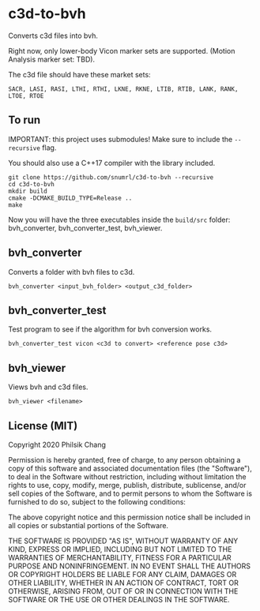 # c3d-to-bvh

Converts c3d files into bvh.

Right now, only lower-body Vicon marker sets are supported. (Motion Analysis marker set: TBD).

The c3d file should have these market sets:
```
SACR, LASI, RASI, LTHI, RTHI, LKNE, RKNE, LTIB, RTIB, LANK, RANK, LTOE, RTOE
```

## To run

IMPORTANT: this project uses submodules! Make sure to include the `--recursive` flag.

You should also use a C++17 compiler with the <filesystem> library included.

```
git clone https://github.com/snumrl/c3d-to-bvh --recursive
cd c3d-to-bvh
mkdir build
cmake -DCMAKE_BUILD_TYPE=Release ..
make
```

Now you will have the three executables inside the `build/src` folder: bvh_converter, bvh_converter_test, bvh_viewer.

## bvh_converter

Converts a folder with bvh files to c3d.

```
bvh_converter <input_bvh_folder> <output_c3d_folder>
```

## bvh_converter_test

Test program to see if the algorithm for bvh conversion works.

```
bvh_converter_test vicon <c3d to convert> <reference pose c3d>
```

## bvh_viewer

Views bvh and c3d files.

```
bvh_viewer <filename>
```

## License (MIT)

Copyright 2020 Philsik Chang

Permission is hereby granted, free of charge, to any person obtaining a copy of this software and associated documentation files (the "Software"), to deal in the Software without restriction, including without limitation the rights to use, copy, modify, merge, publish, distribute, sublicense, and/or sell copies of the Software, and to permit persons to whom the Software is furnished to do so, subject to the following conditions:

The above copyright notice and this permission notice shall be included in all copies or substantial portions of the Software.

THE SOFTWARE IS PROVIDED "AS IS", WITHOUT WARRANTY OF ANY KIND, EXPRESS OR IMPLIED, INCLUDING BUT NOT LIMITED TO THE WARRANTIES OF MERCHANTABILITY, FITNESS FOR A PARTICULAR PURPOSE AND NONINFRINGEMENT. IN NO EVENT SHALL THE AUTHORS OR COPYRIGHT HOLDERS BE LIABLE FOR ANY CLAIM, DAMAGES OR OTHER LIABILITY, WHETHER IN AN ACTION OF CONTRACT, TORT OR OTHERWISE, ARISING FROM, OUT OF OR IN CONNECTION WITH THE SOFTWARE OR THE USE OR OTHER DEALINGS IN THE SOFTWARE.

